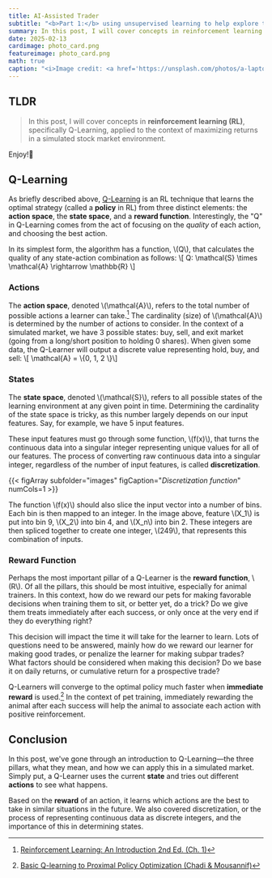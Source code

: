 ```yaml
---
title: AI-Assisted Trader
subtitle: "<b>Part 1:</b> using unsupervised learning to help explore trading decisions."
summary: In this post, I will cover concepts in reinforcement learning (RL), specifically Q-Learning, applied to the context of maximizing returns in a simulated stock market environment.
date: 2025-02-13
cardimage: photo_card.png
featureimage: photo_card.png
math: true
caption: "<i>Image credit: <a href='https://unsplash.com/photos/a-laptop-computer-sitting-on-top-of-a-wooden-desk-sWcGobBWk4A' style='color: #6366f1;', target='blank'>unsplash.com</a></i>"
---
```


## TLDR
> In this post, I will cover concepts in **reinforcement learning (RL)**, specifically Q-Learning, applied to the context of maximizing returns in a simulated stock market environment.

Enjoy!🙂

## Q-Learning
As briefly described above, <a href="https://en.wikipedia.org/wiki/Q-learning" target="blank">Q-Learning</a> is an RL technique that learns the optimal strategy (called a **policy** in RL) from three distinct elements: the **action space**, the **state space**, and a **reward function**. Interestingly, the "Q" in Q-Learning comes from the act of focusing on the *quality* of each action, and choosing the best action.

In its simplest form, the algorithm has a function, \\(Q\\), that calculates the quality of any state-action combination as follows:
\\[ Q: \mathcal{S} \times \mathcal{A} \rightarrow \\mathbb{R} \\]

### Actions
The **action space**, denoted \\(\mathcal{A}\\), refers to the total number of possible actions a learner can take.[^1] The cardinality (size) of \\(\mathcal{A}\\) is determined by the number of actions to consider. In the context of a simulated market, we have 3 possible states: buy, sell, and exit market (going from a long/short position to holding 0 shares). When given some data, the Q-Learner will output a discrete value representing hold, buy, and sell: \\[ \mathcal{A} = \\{0, 1, 2 \\}\\]

### States
The **state space**, denoted \\(\mathcal{S}\\), refers to all possible states of the learning environment at any given point in time. Determining the cardinality of the state space is tricky, as this number largely depends on our input features. Say, for example, we have 5 input features. 

These input features must go through some function, \\(f(x)\\), that turns the continuous data into a singular integer representing unique values for all of our features. The process of converting raw continuous data into a singular integer, regardless of the number of input features, is called **discretization**.

{{< figArray subfolder="images" figCaption="<i>Discretization function</i>" numCols=1 >}}

The function \\(f(x)\\) should also slice the input vector into a number of bins. Each bin is then mapped to an integer. In the image above, feature \\(X_1\\) is put into bin 9, \\(X_2\\) into bin 4, and \\(X_n\\) into bin 2. These integers are then spliced together to create one integer, \\(249\\), that represents this combination of inputs.

### Reward Function
Perhaps the most important pillar of a Q-Learner is the **reward function**, \\(R\\). Of all the pillars, this should be most intuitive, especially for animal trainers. In this context, how do we reward our pets for making favorable decisions when training them to sit, or better yet, do a trick? Do we give them treats immediately after each success, or only once at the very end if they do everything right? 

This decision will impact the time it will take for the learner to learn. Lots of questions need to be answered, mainly how do we reward our learner for making good trades, or penalize the learner for making subpar trades? What factors should be considered when making this decision? Do we base it on daily returns, or cumulative return for a prospective trade?

Q-Learners will converge to the optimal policy much faster when **immediate reward** is used.[^2] In the context of pet training, immediately rewarding the animal after each success will help the animal to associate each action with positive reinforcement.

## Conclusion
In this post, we've gone through an introduction to Q-Learning—the three pillars, what they mean, and how we can apply this in a simulated market. Simply put, a Q-Learner uses the current **state** and tries out different **actions** to see what happens. 

Based on the **reward** of an action, it learns which actions are the best to take in similar situations in the future. We also covered discretization, or the process of representing continuous data as discrete integers, and the importance of this in determining states.

[^1]: [Reinforcement Learning: An Introduction 2nd Ed. (Ch. 1)](http://incompleteideas.net/book/RLbook2020.pdf)
[^2]: [Basic Q-learning to Proximal Policy Optimization (Chadi & Mousannif)](https://arxiv.org/pdf/2304.00026)